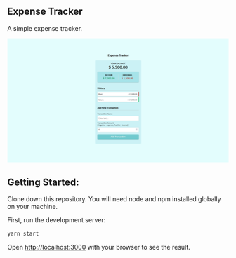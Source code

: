 ## Expense Tracker

A simple expense tracker.

![alt text](https://github.com/Vardhu2706/react_expense-tracker/blob/master/public/screenshot.png)

## Getting Started:

Clone down this repository. You will need node and npm installed globally on your machine.

First, run the development server:

```bash
yarn start
```

Open [http://localhost:3000](http://localhost:3000) with your browser to see the result.
